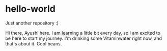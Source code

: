 # hello-world
Just another repository :)

Hi there, Ayushi here. I am learning a little bit every day, so I am excited to be here to start my journey.
I'm drinking some Vitaminwater right now, and that's about it. Cool beans.
